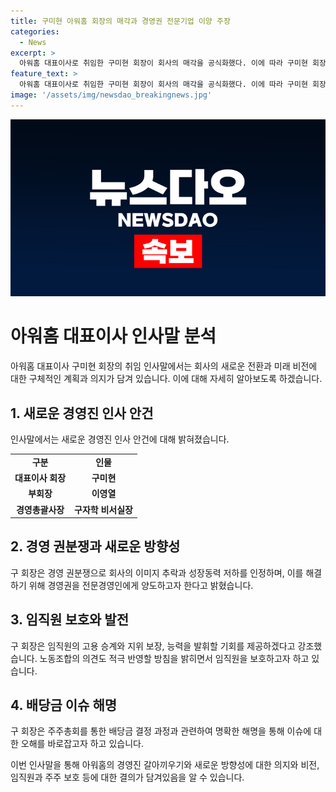 ```yaml
---
title: 구미현 아워홈 회장의 매각과 경영권 전문기업 이양 주장
categories:
  - News
excerpt: >
  아워홈 대표이사로 취임한 구미현 회장이 회사의 매각을 공식화했다. 이에 따라 구미현 회장은 경영진 인사를 변경하고, 경영권 분쟁을 해결하기 위해 전문경영인에게 회사 경영을 맡길 것이라고 밝혔다. 이에 따라 직원들의 고용 승계와 지위 보장을 약속하고, 노동조합의 의견을 적극 수용할 것이라고 강조했다. 또한 배당금에 대한 이슈에 대해 해명하며, 임직원들을 보호하고 회사의 안정적인 성장을 위해 노력할 것을 밝혔다.
feature_text: >
  아워홈 대표이사로 취임한 구미현 회장이 회사의 매각을 공식화했다. 이에 따라 구미현 회장은 경영진 인사를 변경하고, 경영권 분쟁을 해결하기 위해 전문경영인에게 회사 경영을 맡길 것이라고 밝혔다. 이에 따라 직원들의 고용 승계와 지위 보장을 약속하고, 노동조합의 의견을 적극 수용할 것이라고 강조했다. 또한 배당금에 대한 이슈에 대해 해명하며, 임직원들을 보호하고 회사의 안정적인 성장을 위해 노력할 것을 밝혔다.
image: '/assets/img/newsdao_breakingnews.jpg'
---
```


<p><img src="/assets/img/newsdao_breakingnews.jpg" alt="implanttips 속보" /></p>

<h1>아워홈 대표이사 인사말 분석</h1>

<p data-ke-size="size16">아워홈 대표이사 구미현 회장의 취임 인사말에서는 회사의 새로운 전환과 미래 비전에 대한 구체적인 계획과 의지가 담겨 있습니다. 이에 대해 자세히 알아보도록 하겠습니다.</p>

<h2>1. 새로운 경영진 인사 안건</h2>

<p data-ke-size="size16">인사말에서는 새로운 경영진 인사 안건에 대해 밝혀졌습니다.</p>

<table>
  <tr>
    <td style="text-align: center; height: 17px;"><b>구분</b></td>
    <td style="text-align: center; height: 17px;"><b>인물</b></td>
  </tr>
  <tr>
    <td style="text-align: center; height: 17px;"><b>대표이사 회장</b></td>
    <td style="text-align: center; height: 17px;"><b>구미현</b></td>
  </tr>
  <tr>
    <td style="text-align: center; height: 17px;"><b>부회장</b></td>
    <td style="text-align: center; height: 17px;"><b>이영열</b></td>
  </tr>
  <tr>
    <td style="text-align: center; height: 17px;"><b>경영총괄사장</b></td>
    <td style="text-align: center; height: 17px;"><b>구자학 비서실장</b></td>
  </tr>
</table>

<h2>2. 경영 권분쟁과 새로운 방향성</h2>

<p data-ke-size="size16">구 회장은 경영 권분쟁으로 회사의 이미지 추락과 성장동력 저하를 인정하며, 이를 해결하기 위해 경영권을 전문경영인에게 양도하고자 한다고 밝혔습니다.</p>

<h2>3. 임직원 보호와 발전</h2>

<p data-ke-size="size16">구 회장은 임직원의 고용 승계와 지위 보장, 능력을 발휘할 기회를 제공하겠다고 강조했습니다. 노동조합의 의견도 적극 반영할 방침을 밝히면서 임직원을 보호하고자 하고 있습니다.</p>

<h2>4. 배당금 이슈 해명</h2>

<p data-ke-size="size16">구 회장은 주주총회를 통한 배당금 결정 과정과 관련하여 명확한 해명을 통해 이슈에 대한 오해를 바로잡고자 하고 있습니다.</p>

<p data-ke-size="size16">이번 인사말을 통해 아워홈의 경영진 갈아끼우기와 새로운 방향성에 대한 의지와 비전, 임직원과 주주 보호 등에 대한 결의가 담겨있음을 알 수 있습니다.</p>

